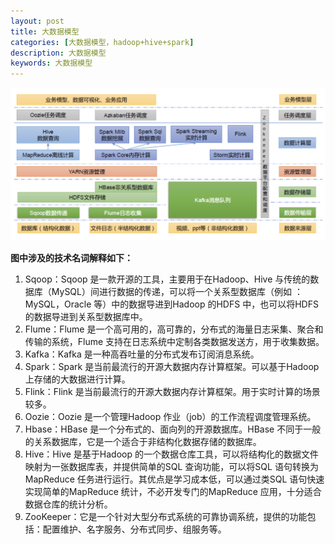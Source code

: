 ```yaml
---
layout: post
title: 大数据模型
categories: [大数据模型，hadoop+hive+spark]
description: 大数据模型
keywords: 大数据模型
---
```




![](https://raw.githubusercontent.com/zhiming1/blog_pictures/main/blog/img202311270044013.png)

**图中涉及的技术名词解释如下：**

1. Sqoop：Sqoop 是一款开源的工具，主要用于在Hadoop、Hive 与传统的数据库（MySQL）间进行数据的传递，可以将一个关系型数据库（例如 ：MySQL，Oracle 等）中的数据导进到Hadoop 的HDFS 中，也可以将HDFS 的数据导进到关系型数据库中。
2. Flume：Flume 是一个高可用的，高可靠的，分布式的海量日志采集、聚合和传输的系统，Flume 支持在日志系统中定制各类数据发送方，用于收集数据。
3. Kafka：Kafka 是一种高吞吐量的分布式发布订阅消息系统。
4. Spark：Spark 是当前最流行的开源大数据内存计算框架。可以基于Hadoop 上存储的大数据进行计算。
5. Flink：Flink 是当前最流行的开源大数据内存计算框架。用于实时计算的场景较多。
6. Oozie：Oozie 是一个管理Hadoop 作业（job）的工作流程调度管理系统。
7. Hbase：HBase 是一个分布式的、面向列的开源数据库。HBase 不同于一般的关系数据库，它是一个适合于非结构化数据存储的数据库。
8. Hive：Hive 是基于Hadoop 的一个数据仓库工具，可以将结构化的数据文件映射为一张数据库表，并提供简单的SQL 查询功能，可以将SQL 语句转换为MapReduce 任务进行运行。其优点是学习成本低，可以通过类SQL 语句快速实现简单的MapReduce 统计，不必开发专门的MapReduce 应用，十分适合数据仓库的统计分析。
9. ZooKeeper：它是一个针对大型分布式系统的可靠协调系统，提供的功能包括：配置维护、名字服务、分布式同步、组服务等。


